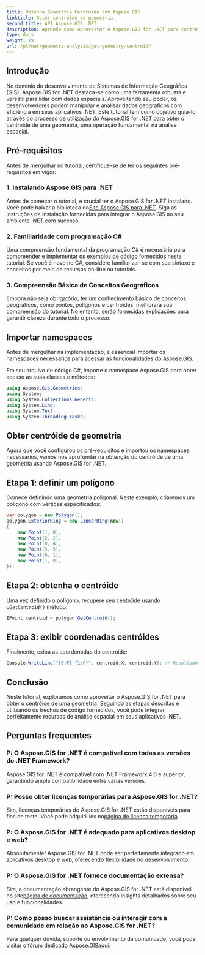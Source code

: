 ```yaml
---
title: Obtenha Geometria Centróide com Aspose.GIS
linktitle: Obter centróide de geometria
second_title: API Aspose.GIS .NET
description: Aprenda como aproveitar o Aspose.GIS for .NET para centróides de geometria por meio deste abrangente. Integre perfeitamente a análise espacial em seus aplicativos .NET.
type: docs
weight: 19
url: /pt/net/geometry-analysis/get-geometry-centroid/
---
```

## Introdução
No domínio do desenvolvimento de Sistemas de Informação Geográfica (GIS), Aspose.GIS for .NET destaca-se como uma ferramenta robusta e versátil para lidar com dados espaciais. Aproveitando seu poder, os desenvolvedores podem manipular e analisar dados geográficos com eficiência em seus aplicativos .NET. Este tutorial tem como objetivo guiá-lo através do processo de utilização do Aspose.GIS for .NET para obter o centróide de uma geometria, uma operação fundamental na análise espacial.
## Pré-requisitos
Antes de mergulhar no tutorial, certifique-se de ter os seguintes pré-requisitos em vigor:
### 1. Instalando Aspose.GIS para .NET
 Antes de começar o tutorial, é crucial ter o Aspose.GIS for .NET instalado. Você pode baixar a biblioteca do[Site Aspose.GIS para .NET](https://releases.aspose.com/gis/net/). Siga as instruções de instalação fornecidas para integrar o Aspose.GIS ao seu ambiente .NET com sucesso.
### 2. Familiaridade com programação C#
Uma compreensão fundamental da programação C# é necessária para compreender e implementar os exemplos de código fornecidos neste tutorial. Se você é novo no C#, considere familiarizar-se com sua sintaxe e conceitos por meio de recursos on-line ou tutoriais.
### 3. Compreensão Básica de Conceitos Geográficos
Embora não seja obrigatório, ter um conhecimento básico de conceitos geográficos, como pontos, polígonos e centróides, melhorará sua compreensão do tutorial. No entanto, serão fornecidas explicações para garantir clareza durante todo o processo.

## Importar namespaces
Antes de mergulhar na implementação, é essencial importar os namespaces necessários para acessar as funcionalidades do Aspose.GIS.

Em seu arquivo de código C#, importe o namespace Aspose.GIS para obter acesso às suas classes e métodos:
```csharp
using Aspose.Gis.Geometries;
using System;
using System.Collections.Generic;
using System.Linq;
using System.Text;
using System.Threading.Tasks;
```
## Obter centróide de geometria
Agora que você configurou os pré-requisitos e importou os namespaces necessários, vamos nos aprofundar na obtenção do centróide de uma geometria usando Aspose.GIS for .NET.
## Etapa 1: definir um polígono
Comece definindo uma geometria poligonal. Neste exemplo, criaremos um polígono com vértices especificados:
```csharp
var polygon = new Polygon();
polygon.ExteriorRing = new LinearRing(new[]
{
    new Point(1, 0),
    new Point(2, 2),
    new Point(0, 4),
    new Point(5, 5),
    new Point(6, 1),
    new Point(1, 0),
});
```
## Etapa 2: obtenha o centróide
 Uma vez definido o polígono, recupere seu centróide usando o`GetCentroid()` método:
```csharp
IPoint centroid = polygon.GetCentroid();
```
## Etapa 3: exibir coordenadas centróides
Finalmente, exiba as coordenadas do centróide:
```csharp
Console.WriteLine("{0:F} {1:F}", centroid.X, centroid.Y); // Resultado: 3,33 2,58
```

## Conclusão
Neste tutorial, exploramos como aproveitar o Aspose.GIS for .NET para obter o centróide de uma geometria. Seguindo as etapas descritas e utilizando os trechos de código fornecidos, você pode integrar perfeitamente recursos de análise espacial em seus aplicativos .NET.
## Perguntas frequentes
### P: O Aspose.GIS for .NET é compatível com todas as versões do .NET Framework?
Aspose.GIS for .NET é compatível com .NET Framework 4.6 e superior, garantindo ampla compatibilidade entre várias versões.
### P: Posso obter licenças temporárias para Aspose.GIS for .NET?
 Sim, licenças temporárias do Aspose.GIS for .NET estão disponíveis para fins de teste. Você pode adquiri-los no[página de licença temporária](https://purchase.aspose.com/temporary-license/).
### P: O Aspose.GIS for .NET é adequado para aplicativos desktop e web?
Absolutamente! Aspose.GIS for .NET pode ser perfeitamente integrado em aplicativos desktop e web, oferecendo flexibilidade no desenvolvimento.
### P: O Aspose.GIS for .NET fornece documentação extensa?
 Sim, a documentação abrangente do Aspose.GIS for .NET está disponível no site[página de documentação](https://reference.aspose.com/gis/net/), oferecendo insights detalhados sobre seu uso e funcionalidades.
### P: Como posso buscar assistência ou interagir com a comunidade em relação ao Aspose.GIS for .NET?
 Para qualquer dúvida, suporte ou envolvimento da comunidade, você pode visitar o fórum dedicado Aspose.GIS[aqui](https://forum.aspose.com/c/gis/33).